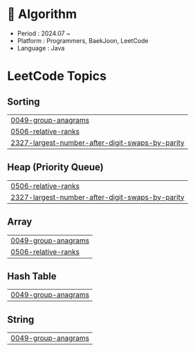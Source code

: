 # 📖 Algorithm
- Period : 2024.07 ~
- Platform : Programmers, BaekJoon, LeetCode
- Language : Java

<!---LeetCode Topics Start-->
# LeetCode Topics
## Sorting
|  |
| ------- |
| [0049-group-anagrams](https://github.com/mjyoo0353/Algorithm/tree/master/0049-group-anagrams) |
| [0506-relative-ranks](https://github.com/mjyoo0353/Algorithm/tree/master/0506-relative-ranks) |
| [2327-largest-number-after-digit-swaps-by-parity](https://github.com/mjyoo0353/Algorithm/tree/master/2327-largest-number-after-digit-swaps-by-parity) |
## Heap (Priority Queue)
|  |
| ------- |
| [0506-relative-ranks](https://github.com/mjyoo0353/Algorithm/tree/master/0506-relative-ranks) |
| [2327-largest-number-after-digit-swaps-by-parity](https://github.com/mjyoo0353/Algorithm/tree/master/2327-largest-number-after-digit-swaps-by-parity) |
## Array
|  |
| ------- |
| [0049-group-anagrams](https://github.com/mjyoo0353/Algorithm/tree/master/0049-group-anagrams) |
| [0506-relative-ranks](https://github.com/mjyoo0353/Algorithm/tree/master/0506-relative-ranks) |
## Hash Table
|  |
| ------- |
| [0049-group-anagrams](https://github.com/mjyoo0353/Algorithm/tree/master/0049-group-anagrams) |
## String
|  |
| ------- |
| [0049-group-anagrams](https://github.com/mjyoo0353/Algorithm/tree/master/0049-group-anagrams) |
<!---LeetCode Topics End-->